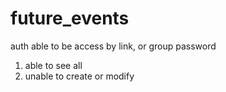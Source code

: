 # future_events


auth able to be access by link, or group password

1. able to see all
1. unable to create or modify
